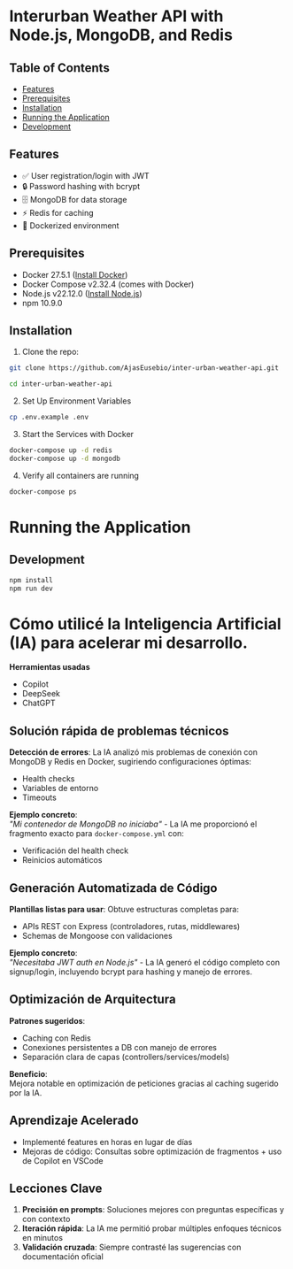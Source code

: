 # Interurban Weather API with Node.js, MongoDB, and Redis

## Table of Contents
- [Features](#features)
- [Prerequisites](#prerequisites)
- [Installation](#installation)
- [Running the Application](#running-the-application)
- [Development](#development)

## Features
- ✅ User registration/login with JWT
- 🔒 Password hashing with bcrypt
- 🗄️ MongoDB for data storage
- ⚡ Redis for caching
- 🐳 Dockerized environment

## Prerequisites
- Docker 27.5.1 ([Install Docker](https://docs.docker.com/get-docker/))
- Docker Compose v2.32.4 (comes with Docker)
- Node.js v22.12.0 ([Install Node.js](https://nodejs.org/))
- npm 10.9.0

## Installation
1. Clone the repo:
```bash
git clone https://github.com/AjasEusebio/inter-urban-weather-api.git
```
```bash
cd inter-urban-weather-api
```

2. Set Up Environment Variables
```bash
cp .env.example .env
```

3. Start the Services with Docker
```bash
docker-compose up -d redis
docker-compose up -d mongodb
```
4. Verify all containers are running
```bash
docker-compose ps
```

# Running the Application

## Development
```bash
npm install
npm run dev
```
#
# Cómo utilicé la Inteligencia Artificial (IA) para acelerar mi desarrollo.

**Herramientas usadas**
- Copilot
- DeepSeek
- ChatGPT

## Solución rápida de problemas técnicos

**Detección de errores**: La IA analizó mis problemas de conexión con MongoDB y Redis en Docker, sugiriendo configuraciones óptimas:
- Health checks
- Variables de entorno  
- Timeouts

**Ejemplo concreto**:  
*"Mi contenedor de MongoDB no iniciaba"* - La IA me proporcionó el fragmento exacto para `docker-compose.yml` con:
- Verificación del health check  
- Reinicios automáticos

## Generación Automatizada de Código

**Plantillas listas para usar**: Obtuve estructuras completas para:
- APIs REST con Express (controladores, rutas, middlewares)  
- Schemas de Mongoose con validaciones  

**Ejemplo concreto**:  
*"Necesitaba JWT auth en Node.js"* - La IA generó el código completo con signup/login, incluyendo bcrypt para hashing y manejo de errores.

## Optimización de Arquitectura

**Patrones sugeridos**:
- Caching con Redis  
- Conexiones persistentes a DB con manejo de errores  
- Separación clara de capas (controllers/services/models)  

**Beneficio**:  
Mejora notable en optimización de peticiones gracias al caching sugerido por la IA.

## Aprendizaje Acelerado
- Implementé features en horas en lugar de días  
- Mejoras de código: Consultas sobre optimización de fragmentos + uso de Copilot en VSCode  

## Lecciones Clave
1. **Precisión en prompts**: Soluciones mejores con preguntas específicas y con contexto  
2. **Iteración rápida**: La IA me permitió probar múltiples enfoques técnicos en minutos  
3. **Validación cruzada**: Siempre contrasté las sugerencias con documentación oficial  
